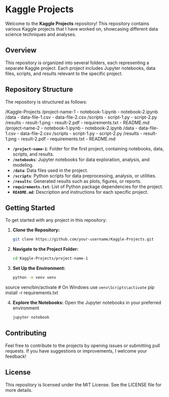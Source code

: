 # Kaggle Projects

Welcome to the **Kaggle Projects** repository! This repository contains various Kaggle projects that I have worked on, showcasing different data science techniques and analyses.

## Overview

This repository is organized into several folders, each representing a separate Kaggle project. Each project includes Jupyter notebooks, data files, scripts, and results relevant to the specific project.

## Repository Structure

The repository is structured as follows:

/Kaggle-Projects
    /project-name-1
        - notebook-1.ipynb
        - notebook-2.ipynb
        /data
            - data-file-1.csv
            - data-file-2.csv
        /scripts
            - script-1.py
            - script-2.py
        /results
            - result-1.png
            - result-2.pdf
        - requirements.txt
        - README.md
    /project-name-2
        - notebook-1.ipynb
        - notebook-2.ipynb
        /data
            - data-file-1.csv
            - data-file-2.csv
        /scripts
            - script-1.py
            - script-2.py
        /results
            - result-1.png
            - result-2.pdf
        - requirements.txt
        - README.md

- **`/project-name-1`**: Folder for the first project, containing notebooks, data, scripts, and results.
- **`/notebooks`**: Jupyter notebooks for data exploration, analysis, and modeling.
- **`/data`**: Data files used in the project.
- **`/scripts`**: Python scripts for data preprocessing, analysis, or utilities.
- **`/results`**: Generated results such as plots, figures, or reports.
- **`requirements.txt`**: List of Python package dependencies for the project.
- **`README.md`**: Description and instructions for each specific project.

## Getting Started

To get started with any project in this repository:

1. **Clone the Repository:**
   ```bash
   git clone https://github.com/your-username/Kaggle-Projects.git
   
2. **Navigate to the Project Folder:**
   ```bash
   cd Kaggle-Projects/project-name-1

3. **Set Up the Environment:**
   ```bash
   python -m venv venv
  source venv/bin/activate  # On Windows use `venv\Scripts\activate`
  pip install -r requirements.txt
  
4. **Explore the Notebooks:**
   Open the Jupyter notebooks in your preferred environment
   ```bash
   jupyter notebook
   
## Contributing

Feel free to contribute to the projects by opening issues or submitting pull requests. If you have suggestions or improvements, I welcome your feedback!

## License

This repository is licensed under the MIT License. See the LICENSE file for more details.


